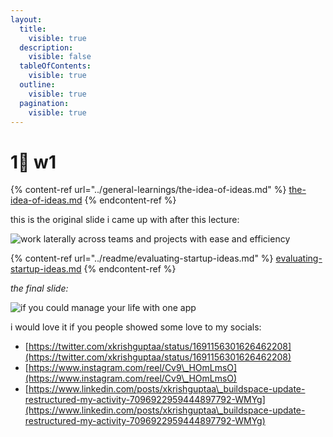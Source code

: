 ```yaml
---
layout:
  title:
    visible: true
  description:
    visible: false
  tableOfContents:
    visible: true
  outline:
    visible: true
  pagination:
    visible: true
---
```


# 1⃣ w1

{% content-ref url="../general-learnings/the-idea-of-ideas.md" %}
[the-idea-of-ideas.md](../general-learnings/the-idea-of-ideas.md)
{% endcontent-ref %}

this is the original slide i came up with after this lecture:

![work laterally across teams and projects with ease and efficiency](https://github.com/xkrishguptaa/s4-journal/assets/135469703/4bb54d76-d794-4ef5-bd9d-f428ef6399a0)

{% content-ref url="../readme/evaluating-startup-ideas.md" %}
[evaluating-startup-ideas.md](../readme/evaluating-startup-ideas.md)
{% endcontent-ref %}

_the final slide:_

![if you could manage your life with one app](https://github.com/xkrishguptaa/s4-journal/assets/135469703/00b872be-8518-4d57-af90-0d66e384d2f3)

i would love it if you people showed some love to my socials:

* [https://twitter.com/xkrishguptaa/status/1691156301626462208](https://twitter.com/xkrishguptaa/status/1691156301626462208)
* [https://www.instagram.com/reel/Cv9\_HOmLmsO](https://www.instagram.com/reel/Cv9\_HOmLmsO)
* [https://www.linkedin.com/posts/xkrishguptaa\_buildspace-update-restructured-my-activity-7096922959444897792-WMYg](https://www.linkedin.com/posts/xkrishguptaa\_buildspace-update-restructured-my-activity-7096922959444897792-WMYg)
